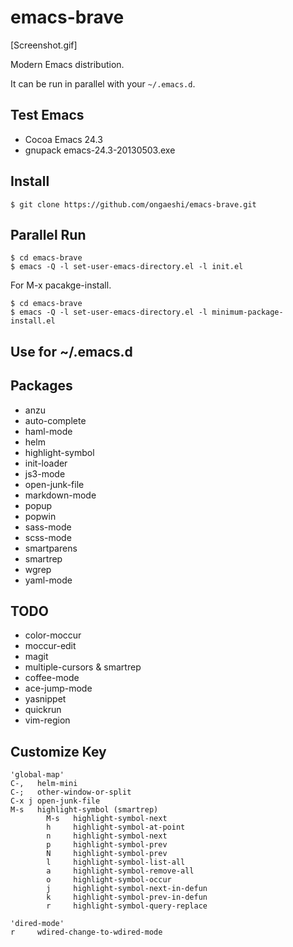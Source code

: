 # emacs-brave

[Screenshot.gif]

Modern Emacs distribution.

It can be run in parallel with your `~/.emacs.d`.

## Test Emacs
- Cocoa Emacs 24.3
- gnupack emacs-24.3-20130503.exe

## Install
```
$ git clone https://github.com/ongaeshi/emacs-brave.git
```

## Parallel Run
```
$ cd emacs-brave
$ emacs -Q -l set-user-emacs-directory.el -l init.el
```

For M-x pacakge-install.

```
$ cd emacs-brave
$ emacs -Q -l set-user-emacs-directory.el -l minimum-package-install.el
```

## Use for ~/.emacs.d

## Packages
- anzu
- auto-complete
- haml-mode
- helm
- highlight-symbol
- init-loader
- js3-mode
- open-junk-file
- markdown-mode
- popup
- popwin
- sass-mode
- scss-mode
- smartparens
- smartrep
- wgrep
- yaml-mode

## TODO
- color-moccur
- moccur-edit
- magit
- multiple-cursors & smartrep
- coffee-mode
- ace-jump-mode
- yasnippet
- quickrun
- vim-region

## Customize Key
```
'global-map'
C-,   helm-mini
C-;   other-window-or-split
C-x j open-junk-file
M-s   highlight-symbol (smartrep)
        M-s   highlight-symbol-next
        h     highlight-symbol-at-point
        n     highlight-symbol-next
        p     highlight-symbol-prev
        N     highlight-symbol-prev
        l     highlight-symbol-list-all
        a     highlight-symbol-remove-all
        o     highlight-symbol-occur
        j     highlight-symbol-next-in-defun
        k     highlight-symbol-prev-in-defun
        r     highlight-symbol-query-replace

'dired-mode'
r     wdired-change-to-wdired-mode
```

